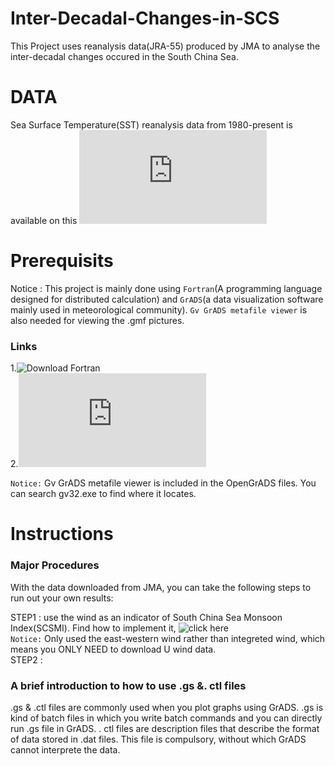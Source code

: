 # Inter-Decadal-Changes-in-SCS

This Project uses reanalysis data(JRA-55) produced by JMA to analyse the inter-decadal changes occured in the South China Sea. 


# DATA
Sea Surface Temperature(SST) reanalysis data from 1980-present is available on this ![weibsite](http://jra.kishou.go.jp/JRA-55/index_en.html#jra-55)

# Prerequisits 
Notice : This project is mainly done using `Fortran`(A programming language designed for distributed calculation) and `GrADS`(a data visualization software mainly used in meteorological community). `Gv GrADS metafile viewer` is also needed for viewing the .gmf pictures.

### Links  
1.![`Download Fortran`](http://tieba.baidu.com/p/2753187458)  
2.![`Download GrADS`](http://www.06climate.com/view/1501.html)  

`Notice:` Gv GrADS metafile viewer is included in the OpenGrADS files. You can search gv32.exe to find where it locates.

# Instructions
### Major Procedures
With the data downloaded from JMA, you can take the following steps to run out your own results:

STEP1 : use the wind as an indicator of South China Sea Monsoon Index(SCSMI). Find how to implement it, ![click here]()  
        `Notice:` Only used the east-western wind rather than integreted wind, which means you ONLY NEED to download U wind data.  
STEP2 :  


### A brief introduction to how to use .gs &. ctl files 
.gs & .ctl files are commonly used when you plot graphs using GrADS. .gs is kind of batch files in which you write batch commands and you can directly run .gs file in GrADS.  . ctl files are description files that describe the format of data stored in .dat files. This file is compulsory, without which GrADS cannot interprete the data.




